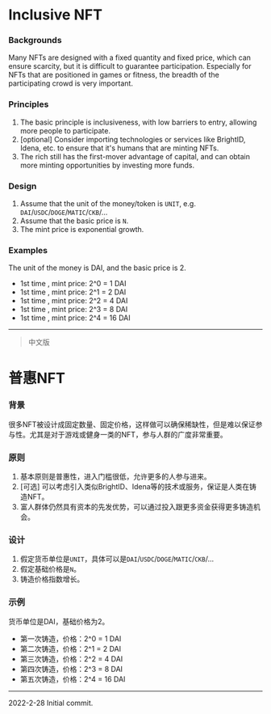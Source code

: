 # Inclusive NFT

### Backgrounds

Many NFTs are designed with a fixed quantity and fixed price, which can ensure scarcity, but it is difficult to guarantee participation. Especially for NFTs that are positioned in games or fitness, the breadth of the participating crowd is very important.

### Principles

1. The basic principle is inclusiveness, with low barriers to entry, allowing more people to participate.
2. [optional] Consider importing technologies or services like BrightID, Idena, etc. to ensure that it's humans that are minting NFTs.
3. The rich still has the first-mover advantage of capital, and can obtain more minting opportunities by investing more funds.

### Design

1. Assume that the unit of the money/token is `UNIT`, e.g. `DAI`/`USDC`/`DOGE`/`MATIC`/`CKB`/...
2. Assume that the basic price is `N`.
3. The mint price is exponential growth.

### Examples

The unit of the money is DAI, and the basic price is 2.
* 1st time , mint price: 2^0 = 1 DAI
* 1st time , mint price: 2^1 = 2 DAI
* 1st time , mint price: 2^2 = 4 DAI
* 1st time , mint price: 2^3 = 8 DAI
* 1st time , mint price: 2^4 = 16 DAI

---

> 中文版

# 普惠NFT

### 背景

很多NFT被设计成固定数量、固定价格，这样做可以确保稀缺性，但是难以保证参与性。尤其是对于游戏或健身一类的NFT，参与人群的广度非常重要。

### 原则

1. 基本原则是普惠性，进入门槛很低，允许更多的人参与进来。
2. [可选] 可以考虑引入类似BrightID、Idena等的技术或服务，保证是人类在铸造NFT。
3. 富人群体仍然具有资本的先发优势，可以通过投入跟更多资金获得更多铸造机会。

### 设计
1. 假定货币单位是`UNIT`，具体可以是`DAI`/`USDC`/`DOGE`/`MATIC`/`CKB`/...
2. 假定基础价格是`N`。
3. 铸造价格指数增长。

### 示例

货币单位是DAI，基础价格为2。
* 第一次铸造，价格：2^0 = 1 DAI
* 第二次铸造，价格：2^1 = 2 DAI
* 第三次铸造，价格：2^2 = 4 DAI
* 第四次铸造，价格：2^3 = 8 DAI
* 第五次铸造，价格：2^4 = 16 DAI

---

2022-2-28
Initial commit.